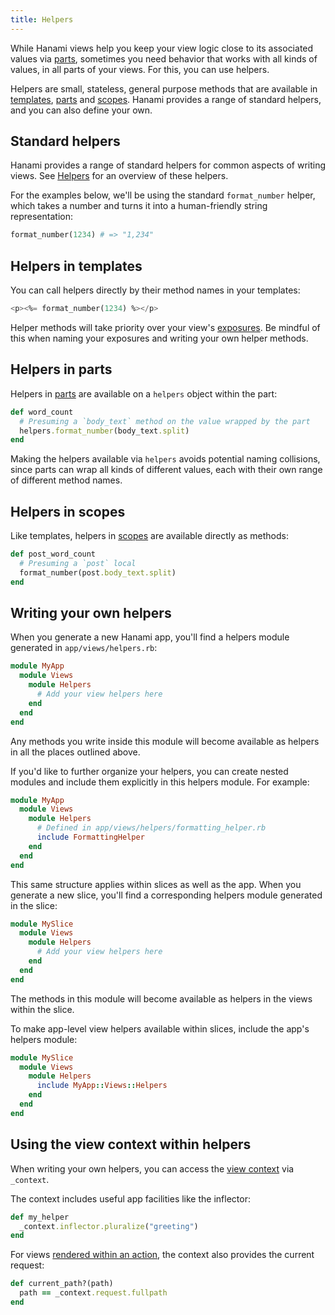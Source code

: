 ```yaml
---
title: Helpers
---
```


While Hanami views help you keep your view logic close to its associated values via [parts](/v2.2/views/parts/), sometimes you need behavior that works with all kinds of values, in all parts of your views. For this, you can use helpers.

Helpers are small, stateless, general purpose methods that are available in [templates](/v2.2/views/templates/), [parts](/v2.2/views/parts/) and [scopes](/v2.2/views/scopes/). Hanami provides a range of standard helpers, and you can also define your own.

## Standard helpers

Hanami provides a range of standard helpers for common aspects of writing views. See [Helpers](/v2.2/helpers/overview/) for an overview of these helpers.

For the examples below, we'll be using the standard `format_number` helper, which takes a number and turns it into a human-friendly string representation:

```ruby
format_number(1234) # => "1,234"
```

## Helpers in templates

You can call helpers directly by their method names in your templates:

```sql
<p><%= format_number(1234) %></p>
```

Helper methods will take priority over your view's [exposures](/v2.2/views/exposures/). Be mindful of this when naming your exposures and writing your own helper methods.

## Helpers in parts

Helpers in [parts](/v2.2/views/parts/) are available on a `helpers` object within the part:

```ruby
def word_count
  # Presuming a `body_text` method on the value wrapped by the part
  helpers.format_number(body_text.split)
end
```

Making the helpers available via `helpers` avoids potential naming collisions, since parts can wrap all kinds of different values, each with their own range of different method names.

## Helpers in scopes

Like templates, helpers in [scopes](/v2.2/views/scopes/) are available directly as methods:

```ruby
def post_word_count
  # Presuming a `post` local
  format_number(post.body_text.split)
end
```

## Writing your own helpers

When you generate a new Hanami app, you'll find a helpers module generated in `app/views/helpers.rb`:

```ruby
module MyApp
  module Views
    module Helpers
      # Add your view helpers here
    end
  end
end
```

Any methods you write inside this module will become available as helpers in all the places outlined above.

If you'd like to further organize your helpers, you can create nested modules and include them explicitly in this helpers module. For example:

```ruby
module MyApp
  module Views
    module Helpers
      # Defined in app/views/helpers/formatting_helper.rb
      include FormattingHelper
    end
  end
end
```

This same structure applies within slices as well as the app. When you generate a new slice, you'll find a corresponding helpers module generated in the slice:

```ruby
module MySlice
  module Views
    module Helpers
      # Add your view helpers here
    end
  end
end
```

The methods in this module will become available as helpers in the views within the slice.

To make app-level view helpers available within slices, include the app's helpers module:

```ruby
module MySlice
  module Views
    module Helpers
      include MyApp::Views::Helpers
    end
  end
end
```

## Using the view context within helpers

When writing your own helpers, you can access the [view context](/v2.2/views/context/) via `_context`.

The context includes useful app facilities like the inflector:

```ruby
def my_helper
  _context.inflector.pluralize("greeting")
end
```

For views [rendered within an action](/v2.2/actions/rendering-views/), the context also provides the current request:

```ruby
def current_path?(path)
  path == _context.request.fullpath
end
```
